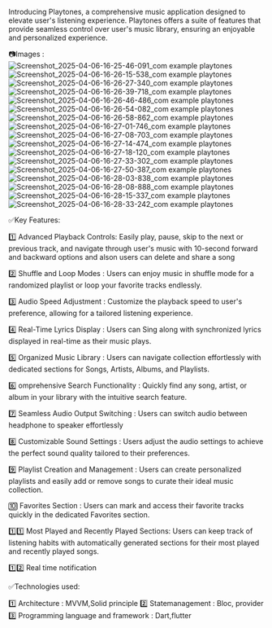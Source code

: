 Introducing Playtones, a comprehensive music application designed to elevate user's listening experience. Playtones offers a suite of features that provide seamless control over user's music library, ensuring an enjoyable and personalized experience.​


📷Images :![Screenshot_2025-04-06-16-25-46-091_com example playtones](https://github.com/user-attachments/assets/a626543d-b4d6-41af-911b-0a6eca4c8e46)
            ![Screenshot_2025-04-06-16-26-15-538_com example playtones](https://github.com/user-attachments/assets/5f5e1358-ae02-4965-8a4b-1ef5ccfb04c1)
            ![Screenshot_2025-04-06-16-26-27-340_com example playtones](https://github.com/user-attachments/assets/0beeacf8-4a0e-4174-a297-ba78f8abf1e6)
            ![Screenshot_2025-04-06-16-26-39-718_com example playtones](https://github.com/user-attachments/assets/e4ed15d0-27d2-427b-bdb8-6a8c7b48597c)
            ![Screenshot_2025-04-06-16-26-46-486_com example playtones](https://github.com/user-attachments/assets/4c5062db-5fcd-41e9-95ea-ae5a4664affb)
            ![Screenshot_2025-04-06-16-26-54-082_com example playtones](https://github.com/user-attachments/assets/63aa471d-6c6e-4291-9a52-41db0ff09cbd)
            ![Screenshot_2025-04-06-16-26-58-862_com example playtones](https://github.com/user-attachments/assets/f3a8c4a0-5ea9-4747-a57a-41dccdd76afe)
            ![Screenshot_2025-04-06-16-27-01-746_com example playtones](https://github.com/user-attachments/assets/867ad3c1-37f3-4c85-945e-1867604b32a6)
            ![Screenshot_2025-04-06-16-27-08-703_com example playtones](https://github.com/user-attachments/assets/1142b55e-413b-4e49-a616-f6700d25608f)
            ![Screenshot_2025-04-06-16-27-14-474_com example playtones](https://github.com/user-attachments/assets/8cd87f77-ce84-4e4d-ae4f-1741990b5a46)
            ![Screenshot_2025-04-06-16-27-18-120_com example playtones](https://github.com/user-attachments/assets/3bb47494-138d-4474-ae87-78b0ead07f0a)
            ![Screenshot_2025-04-06-16-27-33-302_com example playtones](https://github.com/user-attachments/assets/72760386-8860-4307-b611-998255383556)
            ![Screenshot_2025-04-06-16-27-50-387_com example playtones](https://github.com/user-attachments/assets/b1afcb74-3f24-45b6-92f1-0229488d5e2d)
            ![Screenshot_2025-04-06-16-28-03-838_com example playtones](https://github.com/user-attachments/assets/1922f239-86b1-4c03-ae2f-7e6d87ac976a)
            ![Screenshot_2025-04-06-16-28-08-888_com example playtones](https://github.com/user-attachments/assets/f27a35c8-98e3-4997-aeda-c1f713a0357c)
            ![Screenshot_2025-04-06-16-28-15-337_com example playtones](https://github.com/user-attachments/assets/99469b0a-f84d-4e65-8a4c-1eb07c1b41ce)
            ![Screenshot_2025-04-06-16-28-33-242_com example playtones](https://github.com/user-attachments/assets/44fb83c1-0ff1-4b04-a47e-55f6914249b8)



















✅Key Features:

1️⃣ Advanced Playback Controls: Easily play, pause, skip to the next or previous track, and navigate through user's music with 10-second forward and backward options and alson users can delete and share a song

2️⃣ Shuffle and Loop Modes : Users can enjoy music in shuffle mode for a randomized playlist or loop your favorite tracks endlessly.​

3️⃣ Audio Speed Adjustment : Customize the playback speed to user's preference, allowing for a tailored listening experience.

4️⃣ Real-Time Lyrics Display : Users can Sing along with synchronized lyrics displayed in real-time as their music plays.​

5️⃣ Organized Music Library : Users can navigate collection effortlessly with dedicated sections for Songs, Artists, Albums, and Playlists.​

6️⃣ omprehensive Search Functionality : Quickly find any song, artist, or album in your library with the intuitive search feature.​

7️⃣ Seamless Audio Output Switching : Users can switch audio between headphone to speaker effortlessly​

8️⃣ Customizable Sound Settings : Users adjust the audio settings to achieve the perfect sound quality tailored to their preferences.​

9️⃣ Playlist Creation and Management : Users can create personalized playlists and easily add or remove songs to curate their ideal music collection.​

🔟 Favorites Section : Users can mark and access their favorite tracks quickly in the dedicated Favorites section.​

1️⃣1️⃣ Most Played and Recently Played Sections: Users can keep track of listening habits with automatically generated sections for their most played and recently played songs.​

1️⃣2️⃣ Real time notification 

✅Technologies used:

1️⃣ Architecture : MVVM,Solid principle 2️⃣ Statemanagement : Bloc, provider 3️⃣ Programming language and framework : Dart,flutter
